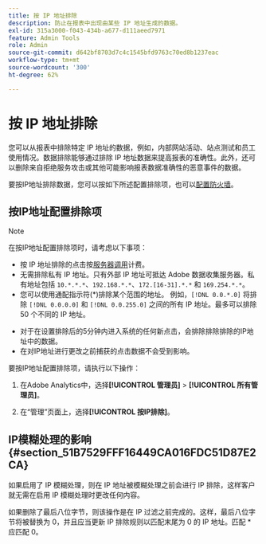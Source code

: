 ```yaml
---
title: 按 IP 地址排除
description: 防止在报表中出现由某些 IP 地址生成的数据。
exl-id: 315a3000-f043-434b-a677-d111aeed7971
feature: Admin Tools
role: Admin
source-git-commit: d642bf8703d7c4c1545bfd9763c70ed8b1237eac
workflow-type: tm+mt
source-wordcount: '300'
ht-degree: 62%

---
```


# 按 IP 地址排除

您可以从报表中排除特定 IP 地址的数据，例如，内部网站活动、站点测试和员工使用情况。数据排除能够通过排除 IP 地址数据来提高报表的准确性。此外，还可以删除来自拒绝服务攻击或其他可能影响报表数据准确性的恶意事件的数据。

要按IP地址排除数据，您可以按如下所述配置排除项，也可以[配置防火墙](/help/technotes/ip-addresses.md)。

## 按IP地址配置排除项

>[!NOTE]
>
>在按IP地址配置排除项时，请考虑以下事项：
>
>* 按 IP 地址排除的点击按[服务器调用](https://experienceleague.adobe.com/docs/analytics/technotes/terms.html)计费。
>* 无需排除私有 IP 地址。只有外部 IP 地址可抵达 Adobe 数据收集服务器。私有地址包括 `10.*.*.*`、`192.168.*.*`、`172.[16-31].*.*` 和 `169.254.*.*`。
>* 您可以使用通配指示符(&#42;)排除某个范围的地址。 例如，`[!DNL 0.0.*.0]` 将排除 `[!DNL 0.0.0.0]` 和 `[!DNL 0.0.255.0]` 之间的所有 IP 地址。最多可以排除 50 个不同的 IP 地址。
* 对于在设置排除后的5分钟内进入系统的任何新点击，会排除排除排除的IP地址中的数据。
* 在对IP地址进行更改之前捕获的点击数据不会受到影响。
>

要按IP地址配置排除项，请执行以下操作：

1. 在Adobe Analytics中，选择&#x200B;**[!UICONTROL 管理员]** > **[!UICONTROL 所有管理员]**。

1. 在“管理”页面上，选择&#x200B;**[!UICONTROL 按IP排除]**。




## IP模糊处理的影响 {#section_51B7529FFF16449CA016FDC51D87E2CA}

如果启用了 IP 模糊处理，则在 IP 地址被模糊处理之前会进行 IP 排除，这样客户就无需在启用 IP 模糊处理时更改任何内容。

如果删除了最后八位字节，则该操作是在 IP 过滤之前完成的。这样，最后八位字节将被替换为 0，并且应当更新 IP 排除规则以匹配末尾为 0 的 IP 地址。匹配 &#42; 应匹配 0。

